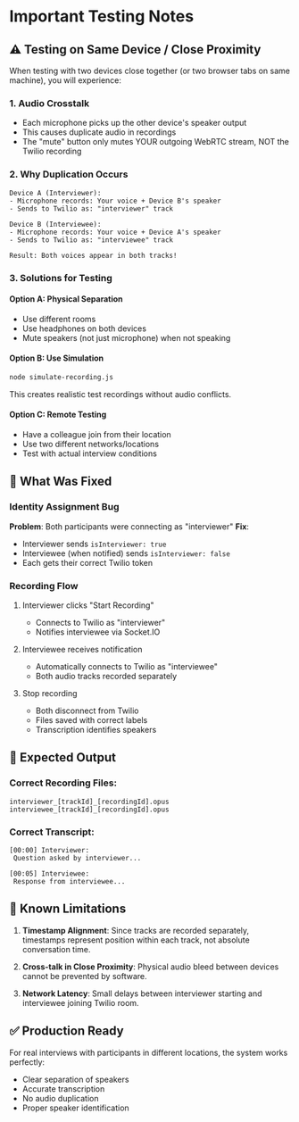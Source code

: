 # Important Testing Notes

## ⚠️ Testing on Same Device / Close Proximity

When testing with two devices close together (or two browser tabs on same machine), you will experience:

### 1. **Audio Crosstalk**
- Each microphone picks up the other device's speaker output
- This causes duplicate audio in recordings
- The "mute" button only mutes YOUR outgoing WebRTC stream, NOT the Twilio recording

### 2. **Why Duplication Occurs**
```
Device A (Interviewer):
- Microphone records: Your voice + Device B's speaker
- Sends to Twilio as: "interviewer" track

Device B (Interviewee):  
- Microphone records: Your voice + Device A's speaker
- Sends to Twilio as: "interviewee" track

Result: Both voices appear in both tracks!
```

### 3. **Solutions for Testing**

#### Option A: Physical Separation
- Use different rooms
- Use headphones on both devices
- Mute speakers (not just microphone) when not speaking

#### Option B: Use Simulation
```bash
node simulate-recording.js
```
This creates realistic test recordings without audio conflicts.

#### Option C: Remote Testing
- Have a colleague join from their location
- Use two different networks/locations
- Test with actual interview conditions

## 🎯 What Was Fixed

### Identity Assignment Bug
**Problem**: Both participants were connecting as "interviewer"
**Fix**: 
- Interviewer sends `isInterviewer: true`
- Interviewee (when notified) sends `isInterviewer: false`
- Each gets their correct Twilio token

### Recording Flow
1. Interviewer clicks "Start Recording"
   - Connects to Twilio as "interviewer"
   - Notifies interviewee via Socket.IO
   
2. Interviewee receives notification
   - Automatically connects to Twilio as "interviewee"
   - Both audio tracks recorded separately

3. Stop recording
   - Both disconnect from Twilio
   - Files saved with correct labels
   - Transcription identifies speakers

## 📝 Expected Output

### Correct Recording Files:
```
interviewer_[trackId]_[recordingId].opus
interviewee_[trackId]_[recordingId].opus
```

### Correct Transcript:
```
[00:00] Interviewer:
 Question asked by interviewer...

[00:05] Interviewee:
 Response from interviewee...
```

## 🚨 Known Limitations

1. **Timestamp Alignment**: Since tracks are recorded separately, timestamps represent position within each track, not absolute conversation time.

2. **Cross-talk in Close Proximity**: Physical audio bleed between devices cannot be prevented by software.

3. **Network Latency**: Small delays between interviewer starting and interviewee joining Twilio room.

## ✅ Production Ready

For real interviews with participants in different locations, the system works perfectly:
- Clear separation of speakers
- Accurate transcription
- No audio duplication
- Proper speaker identification